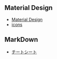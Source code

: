 ## Material Design
- [Material Design](https://m3.material.io "Material Design")
- [icons](https://fonts.google.com/icons?icon.platform=web&icon.style=Outlined "icons")
## MarkDown
- [チートシート](https://qiita.com/Qiita/items/c686397e4a0f4f11683d#%E3%82%B3%E3%83%B3%E3%83%86%E3%83%B3%E3%83%84%E3%81%AE%E5%9F%8B%E3%82%81%E8%BE%BC%E3%81%BF "チートシート")